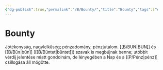 ```yaml
---
{"dg-publish":true,"permalink":"/B/Bounty/","title":"Bounty","tags":["dg_uploaded"],"created":"2023-11-21T10:06","updated":"2023-11-21T10:06"}
---
```



# Bounty

Jótékonyság, nagylelkűség; pénzadomány, pénzjutalom. [[B/BUN\|BUN]] és [[B/Bűn\|bűn]] ([[B/Büntet\|büntet]]) szavak is megbújnak benne; utóbbit vérdíj jelentése miatt gondolnám, de lényegében a Nap és a [[P/Pénz\|pénz]] csillogása áll mögötte.  